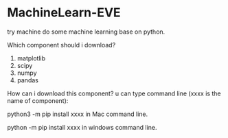 # MachineLearn-EVE
try machine do some machine learning base on python.

Which component should i download?
1. matplotlib
2. scipy
3. numpy
4. pandas



How can i download this component?
u can type command line (xxxx is the name of component):

python3 -m pip install xxxx
in Mac command line.

python -m pip install xxxx
in windows command line.

